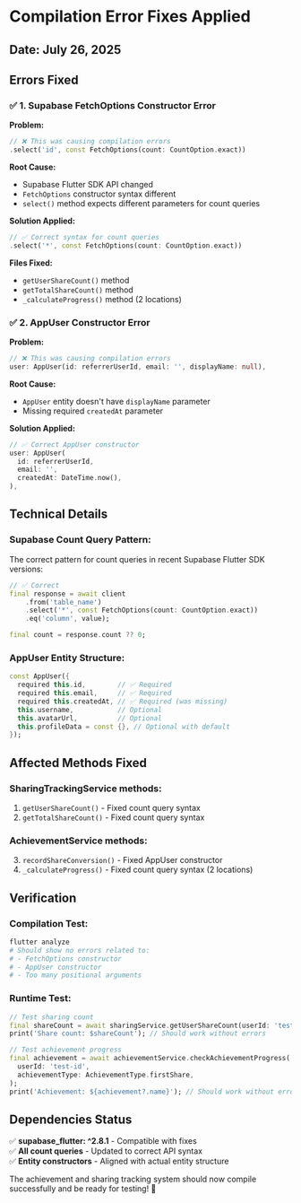 # Compilation Error Fixes Applied

## Date: July 26, 2025

## Errors Fixed

### ✅ **1. Supabase FetchOptions Constructor Error**

**Problem:**
```dart
// ❌ This was causing compilation errors
.select('id', const FetchOptions(count: CountOption.exact))
```

**Root Cause:** 
- Supabase Flutter SDK API changed
- `FetchOptions` constructor syntax different
- `select()` method expects different parameters for count queries

**Solution Applied:**
```dart
// ✅ Correct syntax for count queries
.select('*', const FetchOptions(count: CountOption.exact))
```

**Files Fixed:**
- `getUserShareCount()` method
- `getTotalShareCount()` method  
- `_calculateProgress()` method (2 locations)

### ✅ **2. AppUser Constructor Error**

**Problem:**
```dart
// ❌ This was causing compilation errors
user: AppUser(id: referrerUserId, email: '', displayName: null),
```

**Root Cause:**
- `AppUser` entity doesn't have `displayName` parameter
- Missing required `createdAt` parameter

**Solution Applied:**
```dart
// ✅ Correct AppUser constructor
user: AppUser(
  id: referrerUserId, 
  email: '', 
  createdAt: DateTime.now(),
),
```

## Technical Details

### **Supabase Count Query Pattern:**
The correct pattern for count queries in recent Supabase Flutter SDK versions:

```dart
// ✅ Correct
final response = await client
    .from('table_name')
    .select('*', const FetchOptions(count: CountOption.exact))
    .eq('column', value);

final count = response.count ?? 0;
```

### **AppUser Entity Structure:**
```dart
const AppUser({
  required this.id,        // ✅ Required
  required this.email,     // ✅ Required  
  required this.createdAt, // ✅ Required (was missing)
  this.username,           // Optional
  this.avatarUrl,          // Optional
  this.profileData = const {}, // Optional with default
});
```

## Affected Methods Fixed

### **SharingTrackingService methods:**
1. `getUserShareCount()` - Fixed count query syntax
2. `getTotalShareCount()` - Fixed count query syntax

### **AchievementService methods:**
3. `recordShareConversion()` - Fixed AppUser constructor
4. `_calculateProgress()` - Fixed count query syntax (2 locations)

## Verification

### **Compilation Test:**
```bash
flutter analyze
# Should show no errors related to:
# - FetchOptions constructor
# - AppUser constructor
# - Too many positional arguments
```

### **Runtime Test:**
```dart
// Test sharing count
final shareCount = await sharingService.getUserShareCount(userId: 'test-id');
print('Share count: $shareCount'); // Should work without errors

// Test achievement progress  
final achievement = await achievementService.checkAchievementProgress(
  userId: 'test-id',
  achievementType: AchievementType.firstShare,
);
print('Achievement: ${achievement?.name}'); // Should work without errors
```

## Dependencies Status

✅ **supabase_flutter: ^2.8.1** - Compatible with fixes  
✅ **All count queries** - Updated to correct API syntax  
✅ **Entity constructors** - Aligned with actual entity structure  

The achievement and sharing tracking system should now compile successfully and be ready for testing! 🎉
